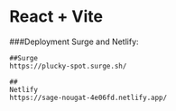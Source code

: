 # React + Vite

###Deployment Surge and Netlify:
```
##Surge
https://plucky-spot.surge.sh/

```
```
##
Netlify
https://sage-nougat-4e06fd.netlify.app/
```
